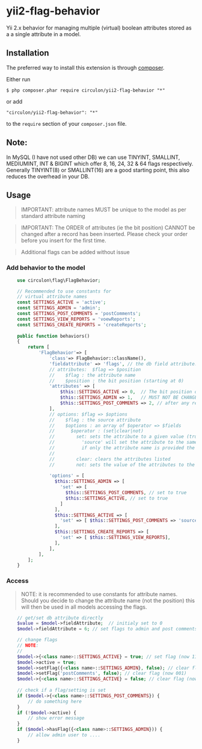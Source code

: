 yii2-flag-behavior
==================

Yii 2.x behavior for managing multiple (virtual) boolean attributes stored as a a single attribute in a model.

## Installation

The preferred way to install this extension is through [composer](http://getcomposer.org/download/).

Either run

```
$ php composer.phar require circulon/yii2-flag-behavior "*"
```

or add

```
"circulon/yii2-flag-behavior": "*"
```

to the ```require``` section of your `composer.json` file.

## Note:
In MySQL (I have not used other DB) we can use TINYINT, SMALLINT, MEDIUMINT, INT & BIGINT which offer 8, 16, 24, 32 & 64 flags respectively. 
Generally TINYINT(8) or SMALLINT(16) are a good starting point, this also reduces the overhead in your DB.

## Usage

> IMPORTANT: attribute names MUST be unique to the model as per standard attribute naming

> IMPORTANT: The ORDER of attributes (ie the bit position) CANNOT be changed after a record has been inserted.
Please check your order before you insert for the first time. 

> Additional flags can be added without issue 

### Add behavior to the model
```php
    use circulon\flag\FlagBehavior;

    // Recommended to use constants for 
    // virtual attribute names
    const SETTINGS_ACTIVE = 'active';
    const SETTINGS_ADMIN = 'admin';
    const SETTINGS_POST_COMMENTS = 'postComments';
    const SETTINGS_VIEW_REPORTS = 'voewReports';
    const SETTINGS_CREATE_REPORTS = 'createReports';
    
    public function behaviors()
    {
        return [
            'FlagBehavior'=> [
                'class'=> FlagBehavior::className(),
                'fieldattribute' => 'flags', // the db field attribute. Default : 'flags'
                // attributes:  $flag => $position 
                //    $flag : the attribute name  
                //    $position : the bit position (starting at 0)
                'attributes' => [ 
                    $this::SETTINGS_ACTIVE => 0,  // The bit position order once set
                    $this::SETTINGS_ADMIN => 1,   // MUST NOT BE CHANGED 
                    $this::SETTINGS_POST_COMMENTS => 2, // after any records have been inserted
                ],
                // options: $flag => $options
                //    $flag : the source attribute  
                //    $options : an array of $operator => $fields
                //      $operator : (set|clear|not)
                //        set: sets the attribute to a given value (true|false|'source')
                //          'source' will set the attribute to the same as the source ttributes value 
                //          if only the attribute name is provided the attribute is set to true
                //
                //        clear: clears the attributes listed
                //        not: sets the value of the attributes to the inverse/complement of the source attribute 
                 
                'options' = [
                  $this::SETTINGS_ADMIN => [ 
                    'set' => [
                      $this::SETTINGS_POST_COMMENTS, // set to true
                      $this::SETTINGS_ACTIVE, // set to true
                    ]
                  ],
                  $this::SETTINGS_ACTIVE => [
                    'set' => [ $this::SETTINGS_POST_COMMENTS => 'source' ], // set same as SETTINGS_ACTIVE
                  ],
                  $this::SETTINGS_CREATE_REPORTS => [
                    'set' => [ $this::SETTINGS_VIEW_REPORTS], 
                  ],
                ],
            ],
        ];
    }
```    

### Access

> NOTE: it is recommended to use constants for attribute names. 
Should you decide to change the attribute name (not the position) this will then
be used in all models accessing the flags. 

```php
    // get/set db attribute directly
    $value = $model->fieldAttribute;  // initialy set to 0 
    $model->fieldAttribute = 6; // set flags to admin and post comments (110)

    // change flags
    // NOTE: 
    // 
    $model->{<class name>::SETTINGS_ACTIVE} = true; // set flag (now 111)
    $model->active = true; 
    $model->setFlag({<class name>::SETTINGS_ADMIN}, false); // clear flag (now 101)
    $model->setFlag('postComments', false); // clear flag (now 001)
    $model->{<class name>::SETTINGS_ACTIVE} = false; // clear flag (now 000)
    
    // check if a flag/setting is set
    if ($model->{<class name>::SETTINGS_POST_COMMENTS}) {
        // do something here
    }
    if (!$model->active) {
        // show error message
    }
    if ($model->hasFlag({<class name>::SETTINGS_ADMIN})) {
        // allow admin user to ....
    }
    
  
```
    
    
